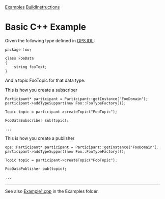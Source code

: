 [Examples](SimpleCpp.md) [BuildInstructions](BuildInstructions.md)

# Basic C++ Example #

Given the following type defined in [OPS IDL](IDLLanguage.md):

```
package foo;

class FooData
{
    string fooText;
}
```

And a topic FooTopic for that data type.

This is how you create a subscriber

```
Participant* participant = Participant::getInstance("FooDomain");
participant->addTypeSupport(new Foo::FooTypeFactory());

Topic topic = participant->createTopic("FooTopic");

FooDataSubscriber sub(topic);

...
```

This is how you create a publisher

```
ops::Participant* participant = Participant::getInstance("FooDomain");
participant->addTypeSupport(new Foo::FooTypeFactory());

Topic topic = participant->createTopic("FooTopic");

FooDataPublisher pub(topic);

...
```
---
See also [Example1.cpp](../Examples/CppApps/Example1/Example1.cpp) in the Examples folder.